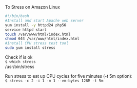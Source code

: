 To Stress on Amazon Linux

```bash
#!/bin/bash
#Install and start Apache web server
yum install -y httpd24 php56
service httpd start
touch /var/www/html/index.html
chmod 644 /var/www/html/index.html
#Install CPU stress test tool
sudo yum install stress
```

Check if is ok  
`$ which stress`  
     /usr/bin/stress

Run stress to eat up CPU cycles for five minutes (-t 5m option):  
`$ stress -c 2 -i 1 -m 1 --vm-bytes 128M -t 5m`

